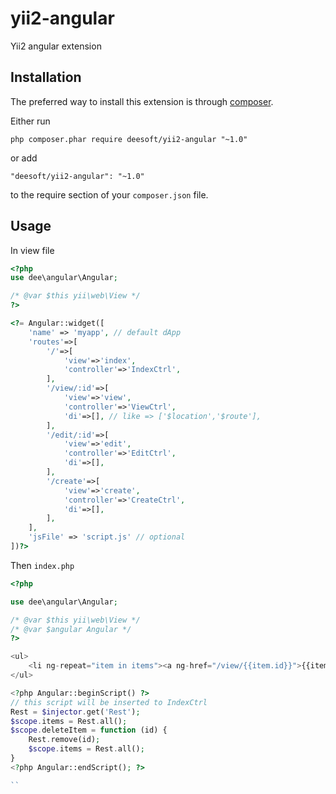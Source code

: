 yii2-angular
============

Yii2 angular extension

Installation
------------

The preferred way to install this extension is through [composer](http://getcomposer.org/download/).

Either run

```
php composer.phar require deesoft/yii2-angular "~1.0"
```

or add

```
"deesoft/yii2-angular": "~1.0"
```

to the require section of your `composer.json` file.

Usage
-----

In view file
```php
<?php
use dee\angular\Angular;

/* @var $this yii\web\View */
?>

<?= Angular::widget([
    'name' => 'myapp', // default dApp
    'routes'=>[
        '/'=>[
            'view'=>'index',
            'controller'=>'IndexCtrl',
        ],
        '/view/:id'=>[
            'view'=>'view',
            'controller'=>'ViewCtrl',
            'di'=>[], // like => ['$location','$route'],
        ],
        '/edit/:id'=>[
            'view'=>'edit',
            'controller'=>'EditCtrl',
            'di'=>[],
        ],
        '/create'=>[
            'view'=>'create',
            'controller'=>'CreateCtrl',
            'di'=>[],
        ],
    ],
    'jsFile' => 'script.js' // optional
])?>
```
Then `index.php`
```php
<?php

use dee\angular\Angular;

/* @var $this yii\web\View */
/* @var $angular Angular */
?>

<ul>
    <li ng-repeat="item in items"><a ng-href="/view/{{item.id}}">{{item.name}}</a></li>
</ul>

<?php Angular::beginScript() ?>
// this script will be inserted to IndexCtrl
Rest = $injector.get('Rest');
$scope.items = Rest.all();
$scope.deleteItem = function (id) {
    Rest.remove(id);
    $scope.items = Rest.all();
}
<?php Angular::endScript(); ?>

``